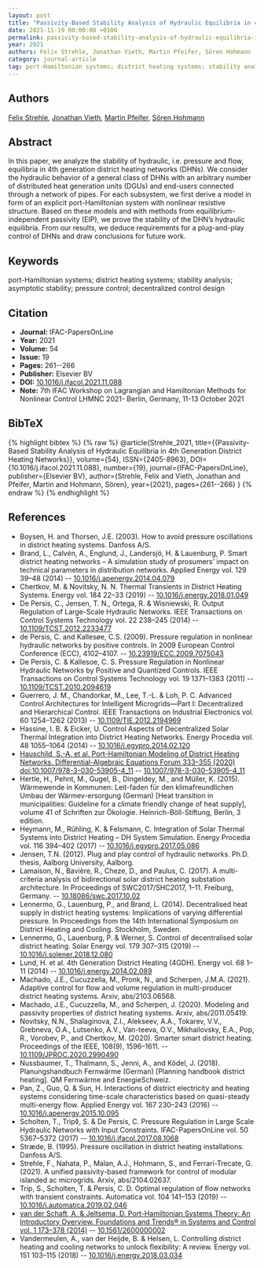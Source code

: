 ```yaml
---
layout: post
title: "Passivity-Based Stability Analysis of Hydraulic Equilibria in 4th Generation District Heating Networks"
date: 2021-11-19 00:00:00 +0100
permalink: passivity-based-stability-analysis-of-hydraulic-equilibria-in-4th-generation-district-heating-networks
year: 2021
authors: Felix Strehle, Jonathan Vieth, Martin Pfeifer, Sören Hohmann
category: journal-article
tag: port-Hamiltonian systems; district heating systems; stability analysis; asymptotic stability; pressure control; decentralized control design
---
```

 
## Authors
[Felix Strehle](authors/felix-strehle), [Jonathan Vieth](authors/jonathan-vieth), [Martin Pfeifer](authors/martin-pfeifer), [Sören Hohmann](authors/soren-hohmann)
 
## Abstract
In this paper, we analyze the stability of hydraulic, i.e. pressure and flow, equilibria in 4th generation district heating networks (DHNs). We consider the hydraulic behavior of a general class of DHNs with an arbitrary number of distributed heat generation units (DGUs) and end-users connected through a network of pipes. For each subsystem, we first derive a model in form of an explicit port-Hamiltonian system with nonlinear resistive structure. Based on these models and with methods from equilibrium-independent passivity (EIP), we prove the stability of the DHN’s hydraulic equilibria. From our results, we deduce requirements for a plug-and-play control of DHNs and draw conclusions for future work.
 
## Keywords
port-Hamiltonian systems; district heating systems; stability analysis; asymptotic stability; pressure control; decentralized control design
 
## Citation
- **Journal:** IFAC-PapersOnLine
- **Year:** 2021
- **Volume:** 54
- **Issue:** 19
- **Pages:** 261--266
- **Publisher:** Elsevier BV
- **DOI:** [10.1016/j.ifacol.2021.11.088](https://doi.org/10.1016/j.ifacol.2021.11.088)
- **Note:** 7th IFAC Workshop on Lagrangian and Hamiltonian Methods for Nonlinear Control LHMNC 2021- Berlin, Germany, 11-13 October 2021
 
## BibTeX
{% highlight bibtex %}
{% raw %}
@article{Strehle_2021,
  title={{Passivity-Based Stability Analysis of Hydraulic Equilibria in 4th Generation District Heating Networks}},
  volume={54},
  ISSN={2405-8963},
  DOI={10.1016/j.ifacol.2021.11.088},
  number={19},
  journal={IFAC-PapersOnLine},
  publisher={Elsevier BV},
  author={Strehle, Felix and Vieth, Jonathan and Pfeifer, Martin and Hohmann, Sören},
  year={2021},
  pages={261--266}
}
{% endraw %}
{% endhighlight %}
 
## References
- Boysen, H. and Thorsen, J.E. (2003). How to avoid pressure oscillations in district heating systems. Danfoss A/S.
- Brand, L., Calvén, A., Englund, J., Landersjö, H. & Lauenburg, P. Smart district heating networks – A simulation study of prosumers’ impact on technical parameters in distribution networks. Applied Energy vol. 129 39–48 (2014) -- [10.1016/j.apenergy.2014.04.079](https://doi.org/10.1016/j.apenergy.2014.04.079)
- Chertkov, M. & Novitsky, N. N. Thermal Transients in District Heating Systems. Energy vol. 184 22–33 (2019) -- [10.1016/j.energy.2018.01.049](https://doi.org/10.1016/j.energy.2018.01.049)
- De Persis, C., Jensen, T. N., Ortega, R. & Wisniewski, R. Output Regulation of Large-Scale Hydraulic Networks. IEEE Transactions on Control Systems Technology vol. 22 238–245 (2014) -- [10.1109/TCST.2012.2233477](https://doi.org/10.1109/TCST.2012.2233477)
- de Persis, C. and Kallesøe, C.S. (2009). Pressure regulation in nonlinear hydraulic networks by positive controls. In 2009 European Control Conference (ECC), 4102–4107. -- [10.23919/ECC.2009.7075043](https://doi.org/10.23919/ECC.2009.7075043)
- De Persis, C. & Kallesoe, C. S. Pressure Regulation in Nonlinear Hydraulic Networks by Positive and Quantized Controls. IEEE Transactions on Control Systems Technology vol. 19 1371–1383 (2011) -- [10.1109/TCST.2010.2094619](https://doi.org/10.1109/TCST.2010.2094619)
- Guerrero, J. M., Chandorkar, M., Lee, T.-L. & Loh, P. C. Advanced Control Architectures for Intelligent Microgrids—Part I: Decentralized and Hierarchical Control. IEEE Transactions on Industrial Electronics vol. 60 1254–1262 (2013) -- [10.1109/TIE.2012.2194969](https://doi.org/10.1109/TIE.2012.2194969)
- Hassine, I. B. & Eicker, U. Control Aspects of Decentralized Solar Thermal Integration into District Heating Networks. Energy Procedia vol. 48 1055–1064 (2014) -- [10.1016/j.egypro.2014.02.120](https://doi.org/10.1016/j.egypro.2014.02.120)
- [Hauschild, S.-A. et al. Port-Hamiltonian Modeling of District Heating Networks. Differential-Algebraic Equations Forum 333–355 (2020) doi:10.1007/978-3-030-53905-4_11](port-hamiltonian-modeling-of-district-heating-networks) -- [10.1007/978-3-030-53905-4_11](https://doi.org/10.1007/978-3-030-53905-4_11)
- Hertle, H., Pehnt, M., Gugel, B., Dingeldey, M., and Müller, K. (2015). Wärmewende in Kommunen: Leit-faden für den klimafreundlichen Umbau der Wärmev-ersorgung (German) [Heat transition in municipalities: Guideline for a climate friendly change of heat supply], volume 41 of Schriften zur Ökologie. Heinrich-Böll-Stiftung, Berlin, 3 edition.
- Heymann, M., Rühling, K. & Felsmann, C. Integration of Solar Thermal Systems into District Heating – DH System Simulation. Energy Procedia vol. 116 394–402 (2017) -- [10.1016/j.egypro.2017.05.086](https://doi.org/10.1016/j.egypro.2017.05.086)
- Jensen, T.N. (2012). Plug and play control of hydraulic networks. Ph.D. thesis, Aalborg University, Aalborg.
- Lamaison, N., Bavière, R., Cheze, D., and Paulus, C. (2017). A multi-criteria analysis of bidirectional solar district heating substation architecture. In Proceedings of SWC2017/SHC2017, 1–11. Freiburg, Germany. -- [10.18086/swc.2017.10.02](https://doi.org/10.18086/swc.2017.10.02)
- Lennermo, G., Lauenburg, P., and Brand, L. (2014). Decentralised heat supply in district heating systems: Implications of varying differential pressure. In Proceedings from the 14th International Symposium on District Heating and Cooling. Stockholm, Sweden.
- Lennermo, G., Lauenburg, P. & Werner, S. Control of decentralised solar district heating. Solar Energy vol. 179 307–315 (2019) -- [10.1016/j.solener.2018.12.080](https://doi.org/10.1016/j.solener.2018.12.080)
- Lund, H. et al. 4th Generation District Heating (4GDH). Energy vol. 68 1–11 (2014) -- [10.1016/j.energy.2014.02.089](https://doi.org/10.1016/j.energy.2014.02.089)
- Machado, J.E., Cucuzzella, M., Pronk, N., and Scherpen, J.M.A. (2021). Adaptive control for flow and volume regulation in multi-producer district heating systems. Arxiv, abs/2103.06568.
- Machado, J.E., Cucuzzella, M., and Scherpen, J. (2020). Modeling and passivity properties of district heating systems. Arxiv, abs/2011.05419.
- Novitsky, N.N., Shalaginova, Z.I., Alekseev, A.A., Tokarev, V.V., Grebneva, O.A., Lutsenko, A.V., Van-teeva, O.V., Mikhailovsky, E.A., Pop, R., Vorobev, P., and Chertkov, M. (2020). Smarter smart district heating. Proceedings of the IEEE, 108(9), 1596–1611. -- [10.1109/JPROC.2020.2990490](https://doi.org/10.1109/JPROC.2020.2990490)
- Nussbaumer, T., Thalmann, S., Jenni, A., and Ködel, J. (2018). Planungshandbuch Fernwärme (German) [Planning handbook district heating]. QM Fernwärme and EnergieSchweiz.
- Pan, Z., Guo, Q. & Sun, H. Interactions of district electricity and heating systems considering time-scale characteristics based on quasi-steady multi-energy flow. Applied Energy vol. 167 230–243 (2016) -- [10.1016/j.apenergy.2015.10.095](https://doi.org/10.1016/j.apenergy.2015.10.095)
- Scholten, T., Trip◊, S. & De Persis, C. Pressure Regulation in Large Scale Hydraulic Networks with Input Constraints. IFAC-PapersOnLine vol. 50 5367–5372 (2017) -- [10.1016/j.ifacol.2017.08.1068](https://doi.org/10.1016/j.ifacol.2017.08.1068)
- Stræde, B. (1995). Pressure oscillation in district heating installations. Danfoss A/S.
- Strehle, F., Nahata, P., Malan, A.J., Hohmann, S., and Ferrari-Trecate, G. (2021). A unified passivity-based framework for control of modular islanded ac microgrids. Arxiv, abs/2104.02637.
- Trip, S., Scholten, T. & Persis, C. D. Optimal regulation of flow networks with transient constraints. Automatica vol. 104 141–153 (2019) -- [10.1016/j.automatica.2019.02.046](https://doi.org/10.1016/j.automatica.2019.02.046)
- [van der Schaft, A. & Jeltsema, D. Port-Hamiltonian Systems Theory: An Introductory Overview. Foundations and Trends® in Systems and Control vol. 1 173–378 (2014)](port-hamiltonian-systems-theory-an-introductory-overview-journal) -- [10.1561/2600000002](https://doi.org/10.1561/2600000002)
- Vandermeulen, A., van der Heijde, B. & Helsen, L. Controlling district heating and cooling networks to unlock flexibility: A review. Energy vol. 151 103–115 (2018) -- [10.1016/j.energy.2018.03.034](https://doi.org/10.1016/j.energy.2018.03.034)

